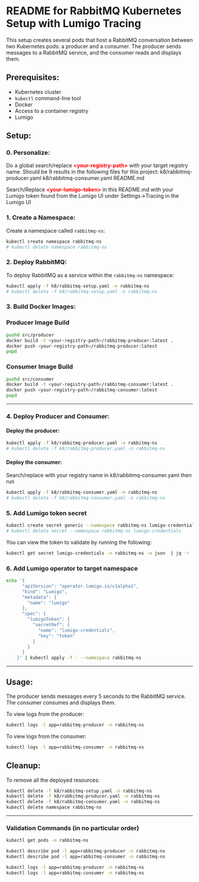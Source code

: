 # README for RabbitMQ Kubernetes Setup with Lumigo Tracing

This setup creates several pods that host a RabbitMQ conversation between two Kubernetes pods: a producer and a consumer. The producer sends messages to a RabbitMQ service, and the consumer reads and displays them.

## Prerequisites:

- Kubernetes cluster
- `kubectl` command-line tool
- Docker
- Access to a container registry
- Lumigo 

## Setup:

### 0. Personalize:

Do a global search/replace <span style="color:red">**&lt;your-registry-path&gt;**</span> with your target registry name.  Should be 9 results in the following files for this project:
  k8/rabbitmq-producer.yaml 
  k8/rabbitmq-consumer.yaml 
  README.md

Search/Replace <span style="color:red">**&lt;your-lumigo-token&gt;**</span> in this README.md with your Lumigo token found from the Lumigo UI under Settings->Tracing in the Lumigo UI

### 1. Create a Namespace:

Create a namespace called `rabbitmq-ns`:

```bash
kubectl create namespace rabbitmq-ns
# kubectl delete namespace rabbitmq-ns
```

### 2. Deploy RabbitMQ:

To deploy RabbitMQ as a service within the `rabbitmq-ns` namespace:

```bash
kubectl apply -f k8/rabbitmq-setup.yaml -n rabbitmq-ns
# kubectl delete -f k8/rabbitmq-setup.yaml -n rabbitmq-ns
```

### 3. Build Docker Images:

### Producer Image Build
```bash
pushd src/producer
docker build -t <your-registry-path>/rabbitmq-producer:latest .
docker push <your-registry-path>/rabbitmq-producer:latest
popd
```

### Consumer Image Build
```bash
pushd src/consumer
docker build -t <your-registry-path>/rabbitmq-consumer:latest .
docker push <your-registry-path>/rabbitmq-consumer:latest
popd
```

---

### 4. Deploy Producer and Consumer:

#### Deploy the producer:

```bash
kubectl apply -f k8/rabbitmq-producer.yaml -n rabbitmq-ns
# kubectl delete -f k8/rabbitmq-producer.yaml -n rabbitmq-ns
```

#### Deploy the consumer:

Search/replace <your-registry-path> with your registry name in k8/rabbitmq-consumer.yaml then run

```bash
kubectl apply -f k8/rabbitmq-consumer.yaml -n rabbitmq-ns
# kubectl delete -f k8/rabbitmq-consumer.yaml -n rabbitmq-ns
```

### 5. Add Lumigo token secret

```bash
kubectl create secret generic --namespace rabbitmq-ns lumigo-credentials --from-literal token=<your-lumigo-token>
# kubectl delete secret --namespace rabbitmq-ns lumigo-credentials
```

You can view the token to validate by running the following:

```bash
kubectl get secret lumigo-credentials -n rabbitmq-ns -o json  | jq -r '.data.token' | base64 -d
```

### 6. Add Lumigo operator to target namespace

```bash
echo '{
      "apiVersion": "operator.lumigo.io/v1alpha1",
      "kind": "Lumigo",
      "metadata": {
        "name": "lumigo"
      },
      "spec": {
        "lumigoToken": {
          "secretRef": {
            "name": "lumigo-credentials",
            "key": "token"
          } 
        }
      }
    }' | kubectl apply -f - --namespace rabbitmq-ns
```

---

## Usage:

The producer sends messages every 5 seconds to the RabbitMQ service. The consumer consumes and displays them. 

To view logs from the producer:

```bash
kubectl logs -l app=rabbitmq-producer -n rabbitmq-ns
```

To view logs from the consumer:

```bash
kubectl logs -l app=rabbitmq-consumer -n rabbitmq-ns
```

## Cleanup:

To remove all the deployed resources:

```bash
kubectl delete -f k8/rabbitmq-setup.yaml -n rabbitmq-ns
kubectl delete -f k8/rabbitmq-producer.yaml -n rabbitmq-ns
kubectl delete -f k8/rabbitmq-consumer.yaml -n rabbitmq-ns
kubectl delete namespace rabbitmq-ns
```

---

### Validation Commands (in no particular order)
```bash
kubectl get pods -n rabbitmq-ns

kubectl describe pod -l app=rabbitmq-producer -n rabbitmq-ns
kubectl describe pod -l app=rabbitmq-consumer -n rabbitmq-ns

kubectl logs -l app=rabbitmq-producer -n rabbitmq-ns
kubectl logs -l app=rabbitmq-consumer -n rabbitmq-ns
```
